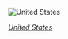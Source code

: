 
![United States](https://www.gstatic.com/prettyearth/assets/full/1727.jpg)

*[United States](https://www.google.com/maps/@32.535802,-100.709944,16z/data=!3m1!1e3)*
